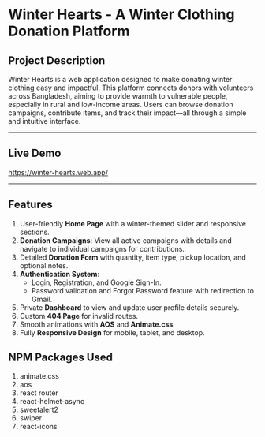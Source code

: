 # **Winter Hearts - A Winter Clothing Donation Platform**

## **Project Description**
Winter Hearts is a web application designed to make donating winter clothing easy and impactful. This platform connects donors with volunteers across Bangladesh, aiming to provide warmth to vulnerable people, especially in rural and low-income areas. Users can browse donation campaigns, contribute items, and track their impact—all through a simple and intuitive interface.

---

## **Live Demo**
https://winter-hearts.web.app/

---

## **Features**
1. User-friendly **Home Page** with a winter-themed slider and responsive sections.
2. **Donation Campaigns**: View all active campaigns with details and navigate to individual campaigns for contributions.
3. Detailed **Donation Form** with quantity, item type, pickup location, and optional notes.
4. **Authentication System**:
   - Login, Registration, and Google Sign-In.
   - Password validation and Forgot Password feature with redirection to Gmail.
5. Private **Dashboard** to view and update user profile details securely.
6. Custom **404 Page** for invalid routes.
7. Smooth animations with **AOS** and **Animate.css**.
8. Fully **Responsive Design** for mobile, tablet, and desktop.



## **NPM Packages Used**
1. animate.css
2. aos
3. react router
4. react-helmet-async
5. sweetalert2
6. swiper
7. react-icons
